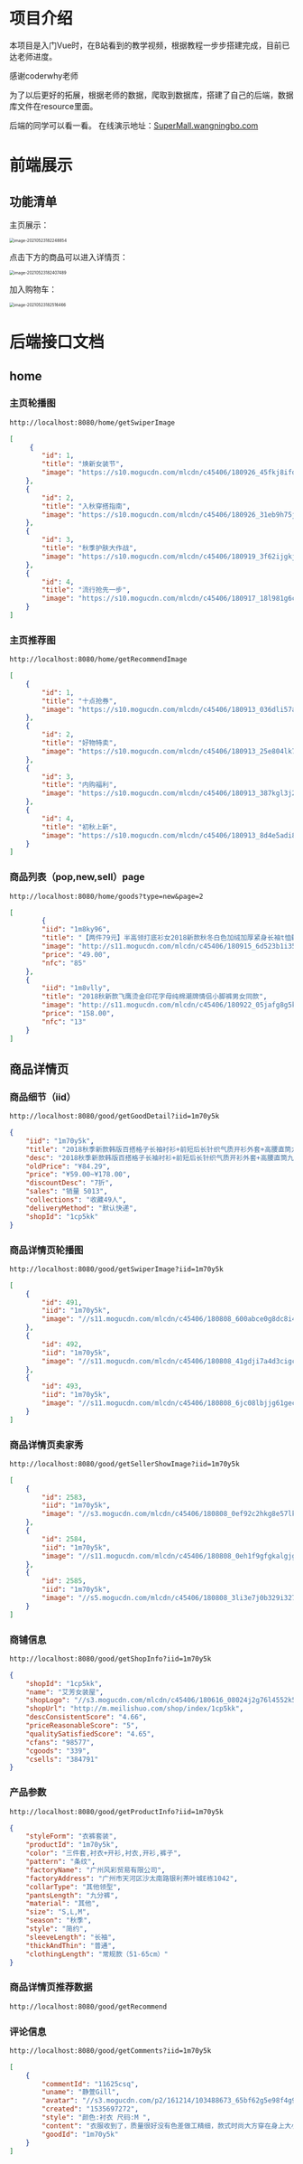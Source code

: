 # 项目介绍

本项目是入门Vue时，在B站看到的教学视频，根据教程一步步搭建完成，目前已达老师进度。

感谢coderwhy老师

为了以后更好的拓展，根据老师的数据，爬取到数据库，搭建了自己的后端，数据库文件在resource里面。

后端的同学可以看一看。 在线演示地址：[SuperMall.wangningbo.com](http://SuperMall.wangningbo.com)

# 前端展示

## 功能清单

主页展示：

<img src="https://gitee.com/hqwangningbo/blogimage/raw/master/JavaSE/image-20210523182248854.png" alt="image-20210523182248854" style="zoom:50%;" />

点击下方的商品可以进入详情页：

<img src="https://gitee.com/hqwangningbo/blogimage/raw/master/JavaSE/image-20210523182407489.png" alt="image-20210523182407489" style="zoom:50%;" />

加入购物车：

<img src="https://gitee.com/hqwangningbo/blogimage/raw/master/JavaSE/image-20210523182516466.png" alt="image-20210523182516466" style="zoom:50%;" />

# 后端接口文档

## home

### 主页轮播图

```txt
http://localhost:8080/home/getSwiperImage
```

```json
[
	 {
		"id": 1,
		"title": "焕新女装节",
		"image": "https://s10.mogucdn.com/mlcdn/c45406/180926_45fkj8ifdj4l824l42dgf9hd0h495_750x390.jpg"
	},
	{
		"id": 2,
		"title": "入秋穿搭指南",
		"image": "https://s10.mogucdn.com/mlcdn/c45406/180926_31eb9h75jc217k7iej24i2dd0jba3_750x390.jpg"
	},
	{
		"id": 3,
		"title": "秋季护肤大作战",
		"image": "https://s10.mogucdn.com/mlcdn/c45406/180919_3f62ijgkj656k2lj03dh0di4iflea_750x390.jpg"
	},
	{
		"id": 4,
		"title": "流行抢先一步",
		"image": "https://s10.mogucdn.com/mlcdn/c45406/180917_18l981g6clk33fbl3833ja357aaa0_750x390.jpg"
	}
]
```

### 主页推荐图

```txt
http://localhost:8080/home/getRecommendImage
```

```json
[
	{
		"id": 1,
		"title": "十点抢券",
		"image": "https://s10.mogucdn.com/mlcdn/c45406/180913_036dli57aah85cb82l1jj722g887g_225x225.png"
	},
	{
		"id": 2,
		"title": "好物特卖",
		"image": "https://s10.mogucdn.com/mlcdn/c45406/180913_25e804lk773hdk695c60cai492111_225x225.png"
	},
	{
		"id": 3,
		"title": "内购福利",
		"image": "https://s10.mogucdn.com/mlcdn/c45406/180913_387kgl3j21ff29lh04181iek48a6h_225x225.png"
	},
	{
		"id": 4,
		"title": "初秋上新",
		"image": "https://s10.mogucdn.com/mlcdn/c45406/180913_8d4e5adi8llg7c47lgh2291akiec7_225x225.png"
	}
]
```

### 商品列表（pop,new,sell）page

```txt
http://localhost:8080/home/goods?type=new&page=2
```

```json
[
        {
        "iid": "1m8ky96",
        "title": "【两件79元】半高领打底衫女2018新款秋冬白色加绒加厚紧身长袖t恤韩版ins超火的上衣",
        "image": "http://s11.mogucdn.com/mlcdn/c45406/180915_6d523b1i35c6873a212396j3c1652_800x800.jpg_320x999.jpg",
        "price": "49.00",
        "nfc": "85"
    },
    {
        "iid": "1m8vlly",
        "title": "2018秋新款飞鹰烫金印花字母纯棉潮牌情侣小脚裤男女同款",
        "image": "http://s11.mogucdn.com/mlcdn/c45406/180922_05jafg8g5k7flkj35icg400b0l4k7_800x1200.jpg_320x999.jpg",
        "price": "158.00",
        "nfc": "13"
    }
]
```

## 商品详情页

### 商品细节（iid）

```txt
http://localhost:8080/good/getGoodDetail?iid=1m70y5k
```

```json
{
    "iid": "1m70y5k",
    "title": "2018秋季新款韩版百搭格子长袖衬衫+前短后长针织气质开衫外套+高腰直筒九分牛仔裤三件套装",
    "desc": "2018秋季新款韩版百搭格子长袖衬衫+前短后长针织气质开衫外套+高腰直筒九分牛仔裤三件套装",
    "oldPrice": "¥84.29",
    "price": "¥59.00~¥178.00",
    "discountDesc": "7折",
    "sales": "销量 5013",
    "collections": "收藏49人",
    "deliveryMethod": "默认快递",
    "shopId": "1cp5kk"
}
```

### 商品详情页轮播图

```txt
http://localhost:8080/good/getSwiperImage?iid=1m70y5k
```

```json
[
    {
        "id": 491,
        "iid": "1m70y5k",
        "image": "//s11.mogucdn.com/mlcdn/c45406/180808_600abce0g8dc8i4f6ic7k27i7837l_640x960.jpg"
    },
    {
        "id": 492,
        "iid": "1m70y5k",
        "image": "//s11.mogucdn.com/mlcdn/c45406/180808_41gdji7a4d3cigcf71li711kg3d5c_750x1000.jpg"
    },
    {
        "id": 493,
        "iid": "1m70y5k",
        "image": "//s11.mogucdn.com/mlcdn/c45406/180808_6jc08lbjjg61gecif7c04292b57ah_750x1000.jpg"
    }
]
```

### 商品详情页卖家秀

```txt
http://localhost:8080/good/getSellerShowImage?iid=1m70y5k
```

```json
[
    {
        "id": 2583,
        "iid": "1m70y5k",
        "image": "//s3.mogucdn.com/mlcdn/c45406/180808_0ef92c2hkg8e57lkj8098ek8ikj32_750x1024.jpg"
    },
    {
        "id": 2584,
        "iid": "1m70y5k",
        "image": "//s11.mogucdn.com/mlcdn/c45406/180808_0eh1f9gfgkalgjg488b7efda457bh_750x1024.jpg"
    },
    {
        "id": 2585,
        "iid": "1m70y5k",
        "image": "//s5.mogucdn.com/mlcdn/c45406/180808_3li3e7j0b329i3279ce06h4af322f_750x1024.jpg"
    }
]
```

### 商铺信息

```txt
http://localhost:8080/good/getShopInfo?iid=1m70y5k
```

```json
{
    "shopId": "1cp5kk",
    "name": "艾芳女装屋",
    "shopLogo": "//s3.mogucdn.com/mlcdn/c45406/180616_08024j2g76l4552k5550fi73k5f3f_200x200.jpg",
    "shopUrl": "http://m.meilishuo.com/shop/index/1cp5kk",
    "descConsistentScore": "4.66",
    "priceReasonableScore": "5",
    "qualitySatisfiedScore": "4.65",
    "cfans": "98577",
    "cgoods": "339",
    "csells": "384791"
}	
```

### 产品参数

```txt
http://localhost:8080/good/getProductInfo?iid=1m70y5k
```

```json
{
    "styleForm": "衣裤套装",
    "productId": "1m70y5k",
    "color": "三件套,衬衣+开衫,衬衣,开衫,裤子",
    "pattern": "条纹",
    "factoryName": "广州风彩贸易有限公司",
    "factoryAddress": "广州市天河区沙太南路银利茶叶城E栋1042",
    "collarType": "其他领型",
    "pantsLength": "九分裤",
    "material": "其他",
    "size": "S,L,M",
    "season": "秋季",
    "style": "简约",
    "sleeveLength": "长袖",
    "thickAndThin": "普通",
    "clothingLength": "常规款（51-65cm）"
}
```

### 商品详情页推荐数据

```txt
http://localhost:8080/good/getRecommend
```

### 评论信息

```txt
http://localhost:8080/good/getComments?iid=1m70y5k
```

```json
[
    {
        "commentId": "11625csq",
        "uname": "静萱Gill",
        "avatar": "//s3.mogucdn.com/p2/161214/103488673_65bf62g5e98f4g9b8dk1j5le13e34_140x140.png",
        "created": "1535697272",
        "style": "颜色:衬衣 尺码:M ",
        "content": "衣服收到了，质量很好没有色差做工精细，款式时尚大方穿在身上大小合适价格实惠",
        "goodId": "1m70y5k"
    }
]
```

